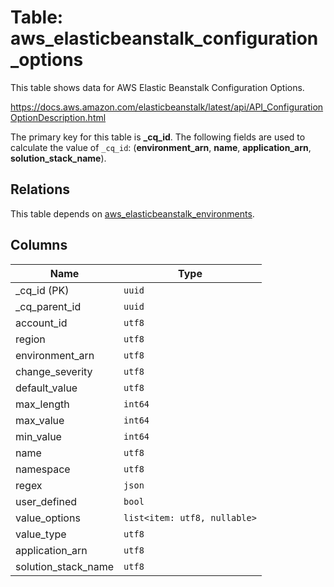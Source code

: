 # Table: aws_elasticbeanstalk_configuration_options

This table shows data for AWS Elastic Beanstalk Configuration Options.

https://docs.aws.amazon.com/elasticbeanstalk/latest/api/API_ConfigurationOptionDescription.html

The primary key for this table is **_cq_id**.
The following fields are used to calculate the value of `_cq_id`: (**environment_arn**, **name**, **application_arn**, **solution_stack_name**).
## Relations

This table depends on [aws_elasticbeanstalk_environments](aws_elasticbeanstalk_environments.md).

## Columns

| Name          | Type          |
| ------------- | ------------- |
|_cq_id (PK)|`uuid`|
|_cq_parent_id|`uuid`|
|account_id|`utf8`|
|region|`utf8`|
|environment_arn|`utf8`|
|change_severity|`utf8`|
|default_value|`utf8`|
|max_length|`int64`|
|max_value|`int64`|
|min_value|`int64`|
|name|`utf8`|
|namespace|`utf8`|
|regex|`json`|
|user_defined|`bool`|
|value_options|`list<item: utf8, nullable>`|
|value_type|`utf8`|
|application_arn|`utf8`|
|solution_stack_name|`utf8`|
